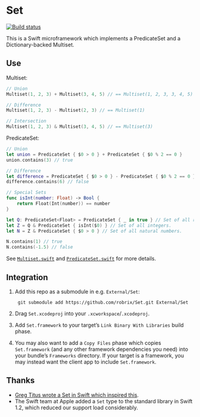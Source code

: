 # Set

[![Build status](https://api.travis-ci.org/robrix/Set.svg)](https://travis-ci.org/robrix/Set)

This is a Swift microframework which implements a PredicateSet and a Dictionary-backed Multiset.

## Use
Multiset:
```swift
// Union
Multiset(1, 2, 3) + Multiset(3, 4, 5) // == Multiset(1, 2, 3, 3, 4, 5)

// Difference
Multiset(1, 2, 3) - Multiset(2, 3) // == Multiset(1)

// Intersection
Multiset(1, 2, 3) & Multiset(3, 4, 5) // == Multiset(3)
```
PredicateSet:
```swift
// Union
let union = PredicateSet { $0 > 0 } + PredicateSet { $0 % 2 == 0 }
union.contains(3) // true

// Difference
let difference = PredicateSet { $0 > 0 } - PredicateSet { $0 % 2 == 0 }
difference.contains(6) // false

// Special Sets
func isInt(number: Float) -> Bool {
	return Float(Int(number)) == number
}

let Q: PredicateSet<Float> = PredicateSet { _ in true } // Set of all real numbers.
let Z = Q & PredicateSet { isInt($0) } // Set of all integers.
let N = Z & PredicateSet { $0 > 0 } // Set of all natural numbers.

N.contains(1) // true
N.contains(-1.5) // false
```
See [`Multiset.swift`][Multiset.swift] and [`PredicateSet.swift`][PredicateSet.swift] for more details.

## Integration

1. Add this repo as a submodule in e.g. `External/Set`:
  
        git submodule add https://github.com/robrix/Set.git External/Set
2. Drag `Set.xcodeproj` into your `.xcworkspace`/`.xcodeproj`.
3. Add `Set.framework` to your target’s `Link Binary With Libraries` build phase.
4. You may also want to add a `Copy Files` phase which copies `Set.framework` (and any other framework dependencies you need) into your bundle’s `Frameworks` directory. If your target is a framework, you may instead want the client app to include `Set.framework`.

## Thanks

- [Greg Titus wrote a Set in Swift which inspired this](https://twitter.com/gregtitus/status/476420154230726656).
- The Swift team at Apple added a `Set` type to the standard library in Swift 1.2, which reduced our support load considerably.

[Multiset.swift]: https://github.com/robrix/Set/blob/master/Set/Multiset.swift
[PredicateSet.swift]: https://github.com/robrix/Set/blob/master/Set/PredicateSet.swift
